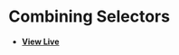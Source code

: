 # Combining Selectors

- [**View Live**](https://tahmid-sarker.github.io/Code-Notes/CSS/Combining%20Selectors)